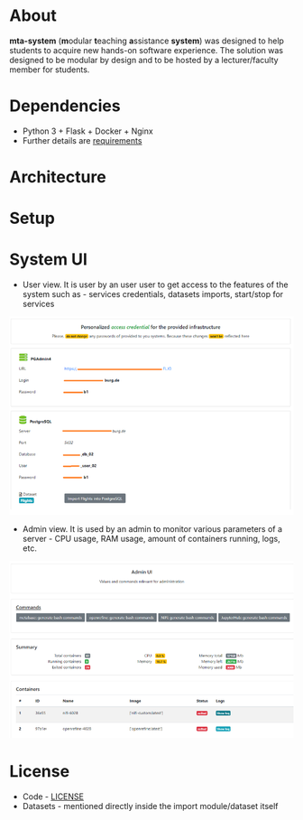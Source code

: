 # About

**mta-system** (**m**odular **t**eaching **a**ssistance **system**) was designed to help students to acquire new hands-on software experience. The solution was designed to be modular by design and to be hosted by a lecturer/faculty member for students.

# Dependencies

* Python 3 + Flask + Docker + Nginx
* Further details are [requirements](requirements)

# Architecture

# Setup

# System UI

* User view. It is user by an user user to get access to the features of the system such as - services credentials, datasets imports, start/stop for services

![](./images/user-view.png)

* Admin view. It is used by an admin to monitor various parameters of a server - CPU usage, RAM usage, amount of containers running, logs, etc.

![](./images/admin-view.png)


# License

* Code - [LICENSE](LICENSE)
* Datasets - mentioned directly inside the import module/dataset itself
